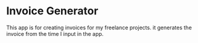 # Invoice Generator 
This app is for creating invoices for my freelance projects. it generates the invoice from the time I input in the app.
